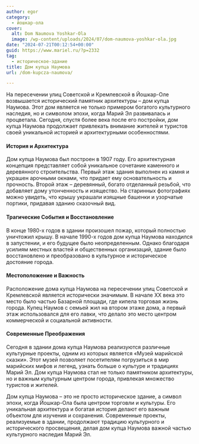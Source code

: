 ```yaml
---
author: egor
category:
  - йошкар-ола
cover:
  alt: Dom Naumova Yoshkar-Ola
  image: /wp-content/uploads/2024/07/dom-naumova-yoshkar-ola.jpg
date: "2024-07-21T00:12:54+00:00"
guid: https://www.mariel.ru/?p=2332
tag:
  - историческое-здание
title: Дом купца Наумова
url: /dom-kupcza-naumova/

---
```

На пересечении улиц Советской и Кремлевской в Йошкар-Оле возвышается исторический памятник архитектуры – дом купца Наумова. Этот дом является не только примером богатого культурного наследия, но и символом эпохи, когда Марий Эл развивалась и процветала. Сегодня, спустя более века после его постройки, дом купца Наумова продолжает привлекать внимание жителей и туристов своей уникальной историей и архитектурными особенностями.

#### История и Архитектура

Дом купца Наумова был построен в 1907 году. Его архитектурная концепция представляет собой уникальное сочетание каменного и деревянного строительства. Первый этаж здания выполнен из камня и украшен арочными окнами, что придает ему основательность и прочность. Второй этаж – деревянный, богато отделанный резьбой, что добавляет дому утонченность и изящество. На старинных фотографиях можно увидеть, что крышу украшали изящные башенки и узорчатые портики, придавая зданию сказочный вид.

#### Трагические События и Восстановление

В конце 1980-х годов в здании произошел пожар, который полностью уничтожил крышу. В начале 1990-х годов дом купца Наумова находился в запустении, и его будущее было неопределенным. Однако благодаря усилиям местных властей и общественных организаций, здание было восстановлено и преобразовано в культурное и историческое достояние города.

#### Местоположение и Важность

Расположение дома купца Наумова на пересечении улиц Советской и Кремлевской является исторически значимым. В начале XX века это место было частью Базарной площади, где кипела торговая жизнь города. Купец Наумов с семьей жил на втором этаже дома, а первый этаж использовался для его лавки, что делало это место центром коммерческой и социальной активности.

#### Современные Преображения

Сегодня в здании дома купца Наумова реализуются различные культурные проекты, одним из которых является «Музей марийской сказки». Этот музей позволяет посетителям погрузиться в мир марийских мифов и легенд, узнать больше о культуре и традициях Марий Эл. Дом купца Наумова стал не только памятником архитектуры, но и важным культурным центром города, привлекая множество туристов и жителей.

Дом купца Наумова – это не просто историческое здание, а символ эпохи, когда Йошкар-Ола была центром торговли и культуры. Его уникальная архитектура и богатая история делают его важным объектом для изучения и сохранения. Современные проекты, реализуемые в здании, продолжают традицию культурного и исторического просвещения, делая дом купца Наумова важной частью культурного наследия Марий Эл.
